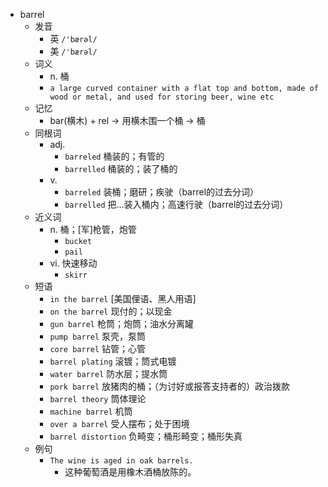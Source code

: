 - barrel
  - 发音
    - 英 `/'bærəl/`
    - 美 `/'bærəl/`
  - 词义
    - n. 桶
    - `a large curved container with a flat top and bottom, made of wood or metal, and used for storing beer, wine etc`
  - 记忆
    - bar(横木) + rel → 用横木围一个桶 → 桶
  - 同根词
    - adj.
      - `barreled` 桶装的；有管的
      - `barrelled` 桶装的；装了桶的
    - v.
      - `barreled` 装桶；磨研；疾驶（barrel的过去分词）
      - `barrelled` 把…装入桶内；高速行驶（barrel的过去分词）
  - 近义词
    - n. 桶；[军]枪管，炮管
      - `bucket`
      - `pail`
    - vi. 快速移动
      - `skirr`
  - 短语
    - `in the barrel` [美国俚语、黑人用语] 
    - `on the barrel` 现付的；以现金 
    - `gun barrel` 枪筒；炮筒；油水分离罐 
    - `pump barrel` 泵壳，泵筒 
    - `core barrel` 钻管；心管 
    - `barrel plating` 滚镀；筒式电镀 
    - `water barrel` 防水层；提水筒 
    - `pork barrel` 放猪肉的桶；（为讨好或报答支持者的）政治拨款 
    - `barrel theory` 筒体理论 
    - `machine barrel` 机筒 
    - `over a barrel` 受人摆布；处于困境 
    - `barrel distortion` 负畸变；桶形畸变；桶形失真 
  - 例句
    - `The wine is aged in oak barrels.`
      - 这种葡萄酒是用橡木酒桶放陈的。

